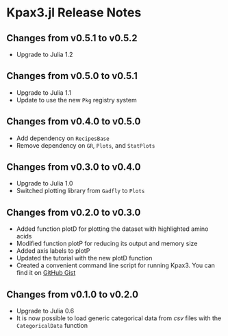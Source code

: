 # Kpax3.jl Release Notes

## Changes from v0.5.1 to v0.5.2

* Upgrade to Julia 1.2

## Changes from v0.5.0 to v0.5.1

* Upgrade to Julia 1.1
* Update to use the new `Pkg` registry system

## Changes from v0.4.0 to v0.5.0

* Add dependency on `RecipesBase`
* Remove dependency on `GR`, `Plots`, and `StatPlots`

## Changes from v0.3.0 to v0.4.0

* Upgrade to Julia 1.0
* Switched plotting library from `Gadfly` to `Plots`

## Changes from v0.2.0 to v0.3.0

* Added function plotD for plotting the dataset with highlighted amino acids
* Modified function plotP for reducing its output and memory size
* Added axis labels to plotP
* Updated the tutorial with the new plotD function
* Created a convenient command line script for running Kpax3. You can find it on [GitHub Gist](https://gist.github.com/albertopessia/fd9df11fb2bdb158ad91936c4638d6fd)

## Changes from v0.1.0 to v0.2.0

* Upgrade to Julia 0.6
* It is now possible to load generic categorical data from _csv_ files with the `CategoricalData` function
